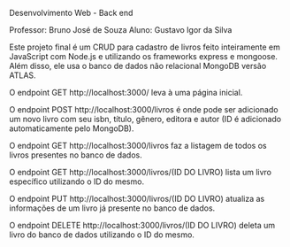 Desenvolvimento Web - Back end

Professor: Bruno José de Souza
Aluno: Gustavo Igor da Silva

 Este projeto final é um CRUD para cadastro de livros feito inteiramente em JavaScript com Node.js e utilizando os frameworks express e mongoose. Além disso, ele usa o banco de dados não relacional MongoDB versão ATLAS.

O endpoint GET http://localhost:3000/ leva à uma página inicial.

O endpoint POST http://localhost:3000/livros é onde pode ser adicionado um novo livro com seu isbn, título, gênero, editora e autor (ID é adicionado automaticamente pelo MongoDB).

O endpoint GET http://localhost:3000/livros faz a listagem de todos os livros presentes no banco de dados. 

O endpoint GET http://localhost:3000/livros/(ID DO LIVRO) lista um livro específico utilizando o ID do mesmo.

O endpoint PUT http://localhost:3000/livros/(ID DO LIVRO) atualiza as informações de um livro já presente no banco de dados.

O endpoint DELETE http://localhost:3000/livros/(ID DO LIVRO) deleta um livro do banco de dados utilizando o ID do mesmo.



